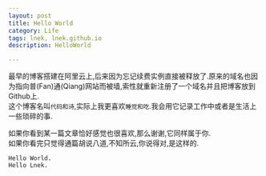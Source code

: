 ```yaml
---
layout: post
title: Hello World
category: Life
tags: lnek, lnek.github.io
description: HelloWorld

---
```

最早的博客搭建在阿里云上,后来因为忘记续费实例直接被释放了.原来的域名也因为指向普(Fan)通(Qiang)网站而被墙,索性就重新注册了一个域名并且把博客放到Github上.    
这个博客名叫`代码和诗`,实际上我更喜欢`睡觉和吃`.我会用它记录工作中或者是生活上一些琐碎的事.


如果你看到某一篇文章恰好感觉也很喜欢,那么谢谢,它同样属于你.    
如果你看完只觉得通篇胡说八道,不知所云,你说得对,是这样的.    


```
Hello World.
Hello Lnek.
```

